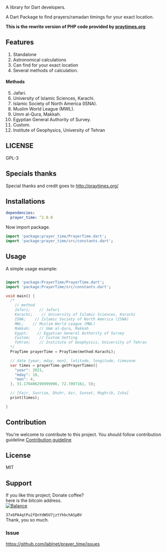 A library for Dart developers.

A Dart Package to find prayers/ramadan timings for your exact location.

**This is the rewrite version of PHP code provided by [praytimes.org](http://praytimes.org/)**
## Features
1. Standalone
2. Astronomical calculations
3. Can find for your exact location
4. Several methods of calculation.
  
  #### Methods

5.  Jafari.
6.  University of Islamic Sciences, Karachi.
7.  Islamic Society of North America (ISNA).
8.  Muslim World League (MWL).
9.  Umm al-Qura, Makkah.
10.  Egyptian General Authority of Survey.
11.  Custom.
12.  Institute of Geophysics, University of Tehran
## LICENSE
GPL-3

## Specials thanks
Special thanks and credit goes to http://praytimes.org/

## Installations
```yaml
dependencies:
  prayer_time: ^2.0.0
```
Now import package.
```dart
import 'package:prayer_time/PrayerTime.dart';
import 'package:prayer_time/src/constants.dart';
```
## Usage
A simple usage example:
  

```dart

import 'package:PrayerTime/PrayerTime.dart';
import 'package:PrayerTime/src/constants.dart';

void main() {
  /*
    // method
    Jafari;    // Jafari
    Karachi;    // University of Islamic Sciences, Karachi
    ISNA;    // Islamic Society of North America (ISNA)
    MWL;    // Muslim World League (MWL)
    Makkah;    // Umm al-Qura, Makkah
    Egypt;    // Egyptian General Authority of Survey
    Custom;    // Custom Setting
    Tehran;    // Institute of Geophysics, University of Tehran
  */
  PrayTime prayerTime = PrayTime(method:Karachi);

  // date {year, mday, mon}, latitude, longitude, timezone
  var times = prayerTime.getPrayerTimes({
    "year": 2021,
    "mday": 19,
    "mon": 4,
  }, 31.170406299999996, 72.7097161, 5);

  // [Fajr, Sunrise, Dhuhr, Asr, Sunset, Maghrib, Isha]
  print(times);

}

```
## Contribution
You're welcome to contribute to this project.
You should follow contribution guideline [Contribution guideline](https://github.com/lablnet/prayer_time/blob/main/CONTRIBUTING.md)

## License  
MIT
  
## Support  
If you like this project; Donate coffee?    
here is the bitcoin address.  
[![Balance](https://img.balancebadge.io/btc/37x6PA4qtPu2fQnYdW5U7jztYhbchASpBV.svg)](https://img.balancebadge.io/btc/37x6PA4qtPu2fQnYdW5U7jztYhbchASpBV.svg)  
  
   ```37x6PA4qtPu2fQnYdW5U7jztYhbchASpBV```    
 Thank, you so much.  


### Issue

https://github.com/lablnet/prayer_time/issues
